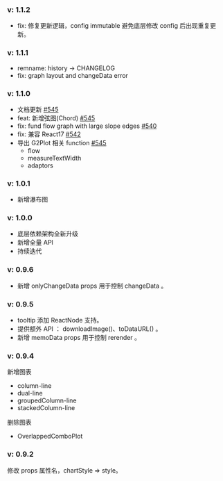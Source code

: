 ### v: 1.1.2

- fix: 修复更新逻辑，config immutable 避免底层修改 config 后出现重复更新。

### v: 1.1.1

- remname: history -> CHANGELOG
- fix: graph layout and changeData error

### v: 1.1.0

- 文档更新 [#545](https://github.com/ant-design/ant-design-charts/pull/545)
- feat: 新增弦图(Chord) [#545](https://github.com/ant-design/ant-design-charts/pull/545)
- fix: fund flow graph with large slope edges [#540](https://github.com/ant-design/ant-design-charts/pull/540)
- fix: 兼容 React17 [#542](https://github.com/ant-design/ant-design-charts/pull/542)
- 导出 G2Plot 相关 function [#545](https://github.com/ant-design/ant-design-charts/pull/545)
  - flow
  - measureTextWidth
  - adaptors

### v: 1.0.1

- 新增瀑布图

### v: 1.0.0

- 底层依赖架构全新升级
- 新增全量 API
- 持续迭代

### v: 0.9.6

- 新增 onlyChangeData props 用于控制 changeData 。

### v: 0.9.5

- tooltip 添加 ReactNode 支持。
- 提供额外 API ： downloadImage()、toDataURL() 。
- 新增 memoData props 用于控制 rerender 。

### v: 0.9.4

新增图表

- column-line
- dual-line
- groupedColumn-line
- stackedColumn-line

删除图表

- OverlappedComboPlot

### v: 0.9.2

修改 props 属性名，chartStyle => style。

